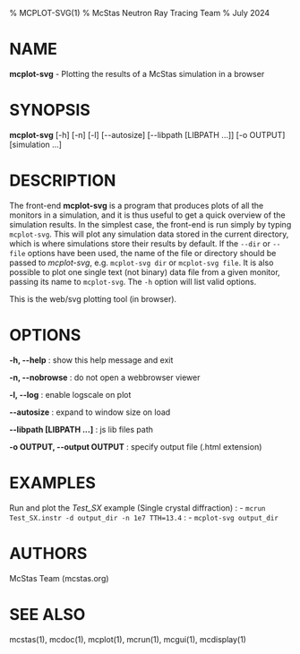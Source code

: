 % MCPLOT-SVG(1)
% McStas Neutron Ray Tracing Team
% July 2024

# NAME

**mcplot-svg** - Plotting the results of a McStas simulation in a browser

# SYNOPSIS

**mcplot-svg** [-h] [-n] [-l] [--autosize] [--libpath [LIBPATH ...]] [-o OUTPUT] [simulation ...]

# DESCRIPTION

The front-end **mcplot-svg** is a program that produces plots of all the
monitors in a simulation, and it is thus useful to get a quick overview of the
simulation results. In the simplest case, the front-end is run simply by typing
`mcplot-svg`. This will plot any simulation data stored in the current
directory, which is where simulations store their results by default. If the
`--dir` or `--file` options have been used, the name of the file or directory
should be passed to *mcplot-svg*, e.g. `mcplot-svg dir` or
`mcplot-svg file`. It is also possible to plot one single text (not
binary) data file from a given monitor, passing its name to `mcplot-svg`.
The `-h` option will list valid options.

This is the web/svg plotting tool (in browser).

# OPTIONS

**-h, --help**
:   show this help message and exit

**-n, --nobrowse**
:   do not open a webbrowser viewer

**-l, --log**
:   enable logscale on plot

**--autosize**
:   expand to window size on load

**--libpath [LIBPATH ...]**
:   js lib files path

**-o OUTPUT, --output OUTPUT**
:   specify output file (.html extension)

# EXAMPLES

Run and plot the *Test_SX* example (Single crystal diffraction)
:   - `mcrun Test_SX.instr -d output_dir -n 1e7 TTH=13.4`
:   - `mcplot-svg output_dir`

# AUTHORS

McStas Team (mcstas.org)

# SEE ALSO

mcstas(1), mcdoc(1), mcplot(1), mcrun(1), mcgui(1), mcdisplay(1)
